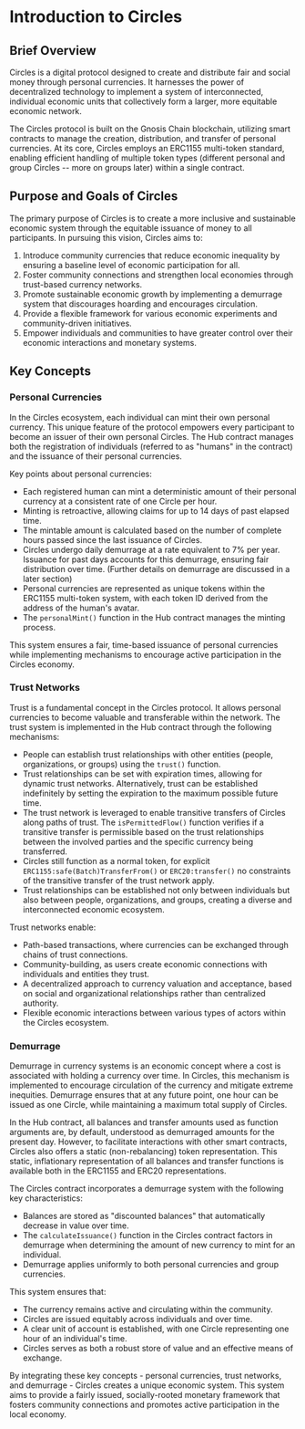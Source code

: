 # Introduction to Circles

## Brief Overview

Circles is a digital protocol designed to create and distribute fair and social money through personal currencies. It harnesses the power of decentralized technology to implement a system of interconnected, individual economic units that collectively form a larger, more equitable economic network.

The Circles protocol is built on the Gnosis Chain blockchain, utilizing smart contracts to manage the creation, distribution, and transfer of personal currencies. At its core, Circles employs an ERC1155 multi-token standard, enabling efficient handling of multiple token types (different personal and group Circles -- more on groups later) within a single contract.

## Purpose and Goals of Circles

The primary purpose of Circles is to create a more inclusive and sustainable economic system through the equitable issuance of money to all participants. In pursuing this vision, Circles aims to:

1. Introduce community currencies that reduce economic inequality by ensuring a baseline level of economic participation for all.
2. Foster community connections and strengthen local economies through trust-based currency networks.
3. Promote sustainable economic growth by implementing a demurrage system that discourages hoarding and encourages circulation.
4. Provide a flexible framework for various economic experiments and community-driven initiatives.
5. Empower individuals and communities to have greater control over their economic interactions and monetary systems.

## Key Concepts

### Personal Currencies

In the Circles ecosystem, each individual can mint their own personal currency. This unique feature of the protocol empowers every participant to become an issuer of their own personal Circles. The Hub contract manages both the registration of individuals (referred to as "humans" in the contract) and the issuance of their personal currencies.

Key points about personal currencies:

- Each registered human can mint a deterministic amount of their personal currency at a consistent rate of one Circle per hour.
- Minting is retroactive, allowing claims for up to 14 days of past elapsed time.
- The mintable amount is calculated based on the number of complete hours passed since the last issuance of Circles.
- Circles undergo daily demurrage at a rate equivalent to 7% per year. Issuance for past days accounts for this demurrage, ensuring fair distribution over time. (Further details on demurrage are discussed in a later section)
- Personal currencies are represented as unique tokens within the ERC1155 multi-token system, with each token ID derived from the address of the human's avatar.
- The `personalMint()` function in the Hub contract manages the minting process.

This system ensures a fair, time-based issuance of personal currencies while implementing mechanisms to encourage active participation in the Circles economy.

### Trust Networks

Trust is a fundamental concept in the Circles protocol. It allows personal currencies to become valuable and transferable within the network. The trust system is implemented in the Hub contract through the following mechanisms:

- People can establish trust relationships with other entities (people, organizations, or groups) using the `trust()` function.
- Trust relationships can be set with expiration times, allowing for dynamic trust networks. Alternatively, trust can be established indefinitely by setting the expiration to the maximum possible future time.
- The trust network is leveraged to enable transitive transfers of Circles along paths of trust. The `isPermittedFlow()` function verifies if a transitive transfer is permissible based on the trust relationships between the involved parties and the specific currency being transferred.
- Circles still function as a normal token, for explicit `ERC1155:safe(Batch)TransferFrom()` or `ERC20:transfer()` no constraints of the transitive transfer of the trust network apply.
- Trust relationships can be established not only between individuals but also between people, organizations, and groups, creating a diverse and interconnected economic ecosystem.

Trust networks enable:

- Path-based transactions, where currencies can be exchanged through chains of trust connections.
- Community-building, as users create economic connections with individuals and entities they trust.
- A decentralized approach to currency valuation and acceptance, based on social and organizational relationships rather than centralized authority.
- Flexible economic interactions between various types of actors within the Circles ecosystem.

### Demurrage

Demurrage in currency systems is an economic concept where a cost is associated with holding a currency over time. In Circles, this mechanism is implemented to encourage circulation of the currency and mitigate extreme inequities. Demurrage ensures that at any future point, one hour can be issued as one Circle, while maintaining a maximum total supply of Circles.

In the Hub contract, all balances and transfer amounts used as function arguments are, by default, understood as demurraged amounts for the present day. However, to facilitate interactions with other smart contracts, Circles also offers a static (non-rebalancing) token representation. This static, inflationary representation of all balances and transfer functions is available both in the ERC1155 and ERC20 representations.

The Circles contract incorporates a demurrage system with the following key characteristics:

- Balances are stored as "discounted balances" that automatically decrease in value over time.
- The `calculateIssuance()` function in the Circles contract factors in demurrage when determining the amount of new currency to mint for an individual.
- Demurrage applies uniformly to both personal currencies and group currencies.

This system ensures that:

- The currency remains active and circulating within the community.
- Circles are issued equitably across individuals and over time.
- A clear unit of account is established, with one Circle representing one hour of an individual's time.
- Circles serves as both a robust store of value and an effective means of exchange.

By integrating these key concepts - personal currencies, trust networks, and demurrage - Circles creates a unique economic system. This system aims to provide a fairly issued, socially-rooted monetary framework that fosters community connections and promotes active participation in the local economy.